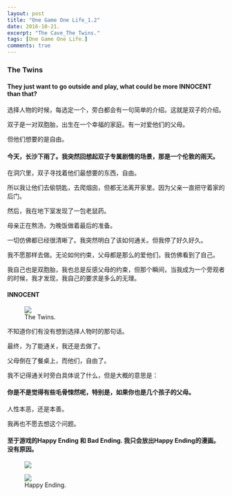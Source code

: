 ```yaml
---
layout: post
title: "One Game One Life_1.2"
date: 2016-10-21.
excerpt: "The Cave_The Twins."
tags: [One Game One Life.]
comments: true
---
```


### The Twins

#### They just want to go outside and play, what could be more INNOCENT than that?

选择人物的时候，每选定一个，旁白都会有一句简单的介绍。这就是双子的介绍。

双子是一对双胞胎，出生在一个幸福的家庭。有一对爱他们的父母。

但他们想要的是自由。

#### 今天，长沙下雨了。我突然回想起双子专属剧情的场景，那是一个伦敦的雨天。

在洞穴里，双子寻找着他们最想要的东西，自由。

所以我让他们去偷钥匙，去爬烟囱，但都无法离开家里。因为父亲一直把守着家的后门。

然后，我在地下室发现了一包老鼠药。

母亲正在熬汤，为晚饭做着最后的准备。

一切仿佛都已经很清晰了。我突然明白了该如何通关。但我停了好久好久。

我不愿那样去做。无论如何约束，父母都是那么的爱他们，我仿佛看到了自己。

我自己也是双胞胎，我也总是反感父母的约束，但那个瞬间，当我成为一个旁观者的时候，我才发现，我自己的要求是多么的无理。

#### INNOCENT

<figure>
	<img src="http://imgsrc.baidu.com/forum/w%3D580/sign=9d1b08618435e5dd902ca5d746c7a7f5/af994b59252dd42afaede998023b5bb5c8eab855.jpg">
	<figcaption>The Twins.</figcaption>
</figure>

不知道你们有没有想到选择人物时的那句话。

最终，为了能通关，我还是去做了。

父母倒在了餐桌上，而他们，自由了。

我不记得通关时旁白具体说了什么，但是大概的意思是：

#### 你是不是觉得有些毛骨悚然呢，特别是，如果你也是几个孩子的父母。

人性本恶，还是本善。

我再也不愿去想这个问题。

#### 至于游戏的Happy Ending 和 Bad Ending. 我只会放出Happy Ending的漫画。没有原因。


<figure>
	<img src="http://imgsrc.baidu.com/forum/w%3D580/sign=8ff103c750da81cb4ee683c56267d0a4/b74543a98226cffc3c885481b8014a90f603ea67.jpg">
</figure>

<figure>
	<img src="http://imgsrc.baidu.com/forum/w%3D580/sign=4bb0edf9838ba61edfeec827713497cc/db7f57d98d1001e9c384ff3cb90e7bec55e797f9.jpg">
	<figcaption>Happy Ending.</figcaption>
</figure>